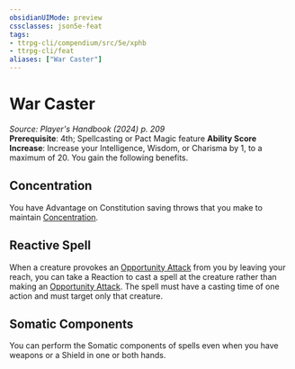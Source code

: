 ```yaml
---
obsidianUIMode: preview
cssclasses: json5e-feat
tags:
- ttrpg-cli/compendium/src/5e/xphb
- ttrpg-cli/feat
aliases: ["War Caster"]
---
```

# War Caster
*Source: Player's Handbook (2024) p. 209*  
**Prerequisite**: 4th; Spellcasting or Pact Magic feature
**Ability Score Increase**: Increase your Intelligence, Wisdom, or Charisma by 1, to a maximum of 20.
You gain the following benefits.

## Concentration

You have Advantage on Constitution saving throws that you make to maintain [Concentration](2-Mechanics/CLI/rules/conditions.md#Concentration).

## Reactive Spell

When a creature provokes an [Opportunity Attack](2-Mechanics/CLI/rules/actions.md#Opportunity%20Attack) from you by leaving your reach, you can take a Reaction to cast a spell at the creature rather than making an [Opportunity Attack](2-Mechanics/CLI/rules/actions.md#Opportunity%20Attack). The spell must have a casting time of one action and must target only that creature.

## Somatic Components

You can perform the Somatic components of spells even when you have weapons or a Shield in one or both hands.
